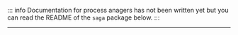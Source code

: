 ::: info
Documentation for process anagers has not been written yet but you can read the
README of the `saga` package below.
:::

<hr />

<!--@include: ../../../../saga/README.md-->
